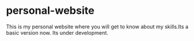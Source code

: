 # personal-website
This is my personal website where you will get to know about my skills.Its a basic version now. Its under development.
